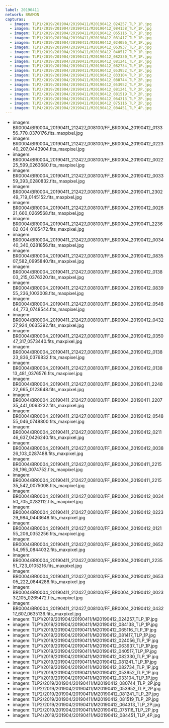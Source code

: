 ```yaml
---
label: 20190411
network: BRAMON
capturas:
  - imagem: TLP1/2019/201904/20190411/M20190412_024257_TLP_1P.jpg
  - imagem: TLP1/2019/201904/20190411/M20190412_084138_TLP_1P.jpg
  - imagem: TLP1/2019/201904/20190411/M20190412_065116_TLP_1P.jpg
  - imagem: TLP1/2019/201904/20190411/M20190412_081417_TLP_1P.jpg
  - imagem: TLP1/2019/201904/20190411/M20190412_024056_TLP_1P.jpg
  - imagem: TLP1/2019/201904/20190411/M20190412_063937_TLP_1P.jpg
  - imagem: TLP1/2019/201904/20190411/M20190412_040517_TLP_1P.jpg
  - imagem: TLP1/2019/201904/20190411/M20190412_082330_TLP_1P.jpg
  - imagem: TLP1/2019/201904/20190411/M20190412_081241_TLP_1P.jpg
  - imagem: TLP1/2019/201904/20190411/M20190412_082734_TLP_1P.jpg
  - imagem: TLP1/2019/201904/20190411/M20190412_053952_TLP_1P.jpg
  - imagem: TLP1/2019/201904/20190411/M20190412_033104_TLP_1P.jpg
  - imagem: TLP2/2019/201904/20190411/M20190412_080744_TLP_2P.jpg
  - imagem: TLP2/2019/201904/20190411/M20190412_053952_TLP_2P.jpg
  - imagem: TLP2/2019/201904/20190411/M20190412_081241_TLP_2P.jpg
  - imagem: TLP2/2019/201904/20190411/M20190412_081519_TLP_2P.jpg
  - imagem: TLP2/2019/201904/20190411/M20190412_064313_TLP_2P.jpg
  - imagem: TLP2/2019/201904/20190411/M20190412_075116_TLP_2P.jpg
  - imagem: TLP4/2019/201904/20190411/M20190412_084451_TLP_4P.jpg
---
```

  - imagem: BR0004/BR0004_20190411_212427_008100/FF_BR0004_20190412_013356_770_0370176.fits_maxpixel.jpg
  - imagem: BR0004/BR0004_20190411_212427_008100/FF_BR0004_20190412_022340_207_0443904.fits_maxpixel.jpg
  - imagem: BR0004/BR0004_20190411_212427_008100/FF_BR0004_20190412_002225_599_0263680.fits_maxpixel.jpg
  - imagem: BR0004/BR0004_20190411_212427_008100/FF_BR0004_20190412_003359_393_0280832.fits_maxpixel.jpg
  - imagem: BR0004/BR0004_20190411_212427_008100/FF_BR0004_20190411_230249_719_0145152.fits_maxpixel.jpg
  - imagem: BR0004/BR0004_20190411_212427_008100/FF_BR0004_20190412_002621_660_0269568.fits_maxpixel.jpg
  - imagem: BR0004/BR0004_20190411_212427_008100/FF_BR0004_20190411_223602_034_0105472.fits_maxpixel.jpg
  - imagem: BR0004/BR0004_20190411_212427_008100/FF_BR0004_20190412_003440_340_0281856.fits_maxpixel.jpg
  - imagem: BR0004/BR0004_20190411_212427_008100/FF_BR0004_20190412_083507_582_0995840.fits_maxpixel.jpg
  - imagem: BR0004/BR0004_20190411_212427_008100/FF_BR0004_20190412_013803_215_0376320.fits_maxpixel.jpg
  - imagem: BR0004/BR0004_20190411_212427_008100/FF_BR0004_20190412_083955_236_1003008.fits_maxpixel.jpg
  - imagem: BR0004/BR0004_20190411_212427_008100/FF_BR0004_20190412_054844_773_0748544.fits_maxpixel.jpg
  - imagem: BR0004/BR0004_20190411_212427_008100/FF_BR0004_20190412_043227_924_0635392.fits_maxpixel.jpg
  - imagem: BR0004/BR0004_20190411_212427_008100/FF_BR0004_20190412_035047_317_0573440.fits_maxpixel.jpg
  - imagem: BR0004/BR0004_20190411_212427_008100/FF_BR0004_20190412_013823_836_0376832.fits_maxpixel.jpg
  - imagem: BR0004/BR0004_20190411_212427_008100/FF_BR0004_20190412_013813_481_0376576.fits_maxpixel.jpg
  - imagem: BR0004/BR0004_20190411_212427_008100/FF_BR0004_20190411_224822_665_0123648.fits_maxpixel.jpg
  - imagem: BR0004/BR0004_20190411_212427_008100/FF_BR0004_20190411_220735_441_0063232.fits_maxpixel.jpg
  - imagem: BR0004/BR0004_20190411_212427_008100/FF_BR0004_20190412_054855_046_0748800.fits_maxpixel.jpg
  - imagem: BR0004/BR0004_20190411_212427_008100/FF_BR0004_20190412_021146_637_0426240.fits_maxpixel.jpg
  - imagem: BR0004/BR0004_20190411_212427_008100/FF_BR0004_20190412_003826_103_0287488.fits_maxpixel.jpg
  - imagem: BR0004/BR0004_20190411_212427_008100/FF_BR0004_20190411_221526_196_0074752.fits_maxpixel.jpg
  - imagem: BR0004/BR0004_20190411_212427_008100/FF_BR0004_20190411_221535_542_0075008.fits_maxpixel.jpg
  - imagem: BR0004/BR0004_20190411_212427_008100/FF_BR0004_20190412_003450_705_0282112.fits_maxpixel.jpg
  - imagem: BR0004/BR0004_20190411_212427_008100/FF_BR0004_20190412_022329_984_0443648.fits_maxpixel.jpg
  - imagem: BR0004/BR0004_20190411_212427_008100/FF_BR0004_20190412_012155_206_0352256.fits_maxpixel.jpg
  - imagem: BR0004/BR0004_20190411_212427_008100/FF_BR0004_20190412_065254_955_0844032.fits_maxpixel.jpg
  - imagem: BR0004/BR0004_20190411_212427_008100/FF_BR0004_20190411_223551_723_0105216.fits_maxpixel.jpg
  - imagem: BR0004/BR0004_20190411_212427_008100/FF_BR0004_20190412_065305_222_0844288.fits_maxpixel.jpg
  - imagem: BR0004/BR0004_20190411_212427_008100/FF_BR0004_20190412_002337_105_0265472.fits_maxpixel.jpg
  - imagem: BR0004/BR0004_20190411_212427_008100/FF_BR0004_20190412_043217_607_0635136.fits_maxpixel.jpg
  - imagem: TLP1/2019/201904/20190411/M20190412_024257_TLP_1P.jpg
  - imagem: TLP1/2019/201904/20190411/M20190412_084138_TLP_1P.jpg
  - imagem: TLP1/2019/201904/20190411/M20190412_065116_TLP_1P.jpg
  - imagem: TLP1/2019/201904/20190411/M20190412_081417_TLP_1P.jpg
  - imagem: TLP1/2019/201904/20190411/M20190412_024056_TLP_1P.jpg
  - imagem: TLP1/2019/201904/20190411/M20190412_063937_TLP_1P.jpg
  - imagem: TLP1/2019/201904/20190411/M20190412_040517_TLP_1P.jpg
  - imagem: TLP1/2019/201904/20190411/M20190412_082330_TLP_1P.jpg
  - imagem: TLP1/2019/201904/20190411/M20190412_081241_TLP_1P.jpg
  - imagem: TLP1/2019/201904/20190411/M20190412_082734_TLP_1P.jpg
  - imagem: TLP1/2019/201904/20190411/M20190412_053952_TLP_1P.jpg
  - imagem: TLP1/2019/201904/20190411/M20190412_033104_TLP_1P.jpg
  - imagem: TLP2/2019/201904/20190411/M20190412_080744_TLP_2P.jpg
  - imagem: TLP2/2019/201904/20190411/M20190412_053952_TLP_2P.jpg
  - imagem: TLP2/2019/201904/20190411/M20190412_081241_TLP_2P.jpg
  - imagem: TLP2/2019/201904/20190411/M20190412_081519_TLP_2P.jpg
  - imagem: TLP2/2019/201904/20190411/M20190412_064313_TLP_2P.jpg
  - imagem: TLP2/2019/201904/20190411/M20190412_075116_TLP_2P.jpg
  - imagem: TLP4/2019/201904/20190411/M20190412_084451_TLP_4P.jpg
---
